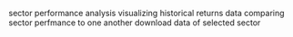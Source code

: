 sector performance analysis
visualizing historical returns data
comparing sector perfmance to one another
download data of selected sector
